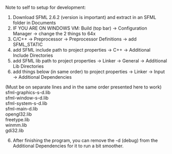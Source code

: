 Note to self to setup for development:
1. Download SFML 2.6.2 (version is important) and extract in an SFML folder in Documents
2. IF YOU ARE ON WINDOWS VM: Build (top bar) -> Configuration Manager -> change the 2 things to 64x
3. C/C++ -> Preprocessor -> Preprocessor Definitions -> add SFML_STATIC
4. add SFML include path to project properties -> C++ -> Additional Include Directories
5. add SFML lib path to project properties -> Linker -> General -> Additional Lib Directories
6. add things below (in same order) to project properties -> Linker -> Input -> Additional Dependencies

(Must be on separate lines and in the same order presented here to work)<br>
sfml-graphics-s-d.lib<br>
sfml-window-s-d.lib<br>
sfml-system-s-d.lib<br>
sfml-main-d.lib<br>
opengl32.lib<br>
freetype.lib<br>
winmm.lib<br>
gdi32.lib

6. After finishing the program, you can remove the -d (debug) from the Additional Dependencies for it to run a bit smoother.
